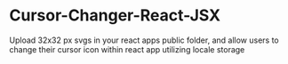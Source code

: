 # Cursor-Changer-React-JSX
Upload 32x32 px svgs in your react apps public folder, and allow users to change their cursor icon within react app utilizing locale storage
